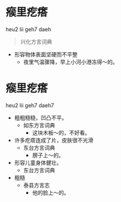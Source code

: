 # 瘊里疙瘩
heu2 lii geh7 daeh
> 兴化方言词典
- 形容物体表面坚硬而不平整
  - 夜里气温骤降，早上小河小港冻得～的。

# 瘊里疙瘩
heu2 lii geh7 daeh7
+ 粗粗糙糙，凹凸不平。
  * 如东方言词典
    - 这块木板～的，不好看。
+ 许多疙瘩连成了片，皮肤很不光滑
  * 东台方言词典
    - 膀子上～的。
+ 形容儿童身体健壮。
  * 东台方言词典
+ 粗糙
  * 泰县方言志
    - 他的脸上～的。
